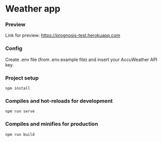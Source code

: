 # Weather app

### Preview
Link for preview: https://prognosis-test.herokuapp.com


### Config
Create .env file (from .env.example file) and insert your AccuWeather API key.


### Project setup
```
npm install
```

### Compiles and hot-reloads for development
```
npm run serve
```

### Compiles and minifies for production
```
npm run build
```
